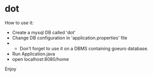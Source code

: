 # dot

How to use it:
- Create a mysql DB called 'dot'
- Change DB configuration in 'application.properties' file
- - Don't forget to use it on a DBMS containing goeuro database.
- Run Application.java 
- open localhost:8080/home

Enjoy
